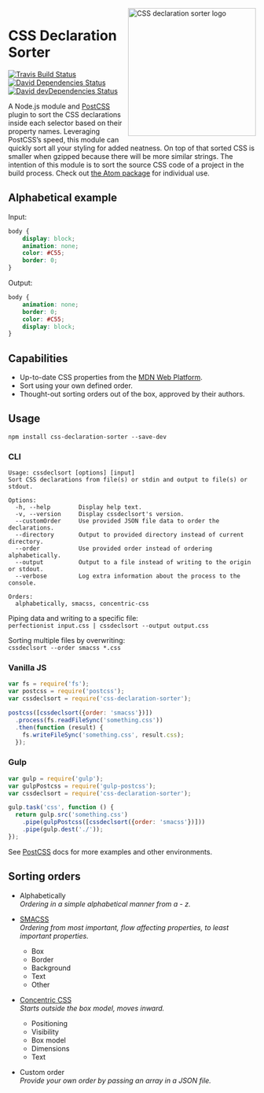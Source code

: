 <img alt='CSS declaration sorter logo' src='https://cdn.rawgit.com/Siilwyn/css-declaration-sorter/master/logo.svg' height='260' align='right'>

# CSS Declaration Sorter
[![Travis Build Status][travis-icon]][travis]
[![David Dependencies Status][david-icon]][david]
[![David devDependencies Status][david-dev-icon]][david-dev]

A Node.js module and [PostCSS] plugin to sort the CSS declarations inside each selector based on their property names. Leveraging PostCSS’s speed, this module can quickly sort all your styling for added neatness. On top of that sorted CSS is smaller when gzipped because there will be more similar strings. The intention of this module is to sort the source CSS code of a project in the build process. Check out [the Atom package](https://github.com/Siilwyn/css-declaration-sorter-atom) for individual use.

## Alphabetical example
Input:
```css
body {
    display: block;
    animation: none;
    color: #C55;
    border: 0;
}
```

Output:
```css
body {
    animation: none;
    border: 0;
    color: #C55;
    display: block;
}
```

## Capabilities
- Up-to-date CSS properties from the [MDN Web Platform](https://developer.mozilla.org/).
- Sort using your own defined order.
- Thought-out sorting orders out of the box, approved by their authors.

## Usage
`npm install css-declaration-sorter --save-dev`

### CLI
```
Usage: cssdeclsort [options] [input]
Sort CSS declarations from file(s) or stdin and output to file(s) or stdout.

Options:
  -h, --help        Display help text.
  -v, --version     Display cssdeclsort's version.
  --customOrder     Use provided JSON file data to order the declarations.
  --directory       Output to provided directory instead of current directory.
  --order           Use provided order instead of ordering alphabetically.
  --output          Output to a file instead of writing to the origin or stdout.
  --verbose         Log extra information about the process to the console.

Orders:
  alphabetically, smacss, concentric-css

```

Piping data and writing to a specific file:  
`perfectionist input.css | cssdeclsort --output output.css`

Sorting multiple files by overwriting:  
`cssdeclsort --order smacss *.css`

### Vanilla JS
```js
var fs = require('fs');
var postcss = require('postcss');
var cssdeclsort = require('css-declaration-sorter');

postcss([cssdeclsort({order: 'smacss'})])
  .process(fs.readFileSync('something.css'))
  .then(function (result) {
    fs.writeFileSync('something.css', result.css);
  });
```

### Gulp
```js
var gulp = require('gulp');
var gulpPostcss = require('gulp-postcss');
var cssdeclsort = require('css-declaration-sorter');

gulp.task('css', function () {
  return gulp.src('something.css')
    .pipe(gulpPostcss([cssdeclsort({order: 'smacss'})]))
    .pipe(gulp.dest('./'));
});
```
See [PostCSS] docs for more examples and other environments.

## Sorting orders
- Alphabetically  
*Ordering in a simple alphabetical manner from a - z.*

- [SMACSS](https://smacss.com/book/formatting#grouping)  
*Ordering from most important, flow affecting properties, to least important properties.*
  - Box
  - Border
  - Background
  - Text
  - Other

- [Concentric CSS](https://github.com/brandon-rhodes/Concentric-CSS)  
*Starts outside the box model, moves inward.*
  - Positioning
  - Visibility
  - Box model
  - Dimensions
  - Text

- Custom order  
*Provide your own order by passing an array in a JSON file.*

[PostCSS]: https://github.com/postcss/postcss
[travis]: https://travis-ci.org/Siilwyn/css-declaration-sorter
[travis-icon]: https://img.shields.io/travis/Siilwyn/css-declaration-sorter.svg?style=flat-square
[david]: https://david-dm.org/Siilwyn/css-declaration-sorter
[david-icon]: https://img.shields.io/david/Siilwyn/css-declaration-sorter.svg?style=flat-square
[david-dev]: https://david-dm.org/Siilwyn/css-declaration-sorter#info=devDependencies
[david-dev-icon]: https://img.shields.io/david/dev/Siilwyn/css-declaration-sorter.svg?style=flat-square
